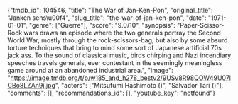 {"tmdb_id": 104546, "title": "The War of Jan-Ken-Pon", "original_title": "Janken sens\u00f4", "slug_title": "the-war-of-jan-ken-pon", "date": "1971-01-01", "genre": ["Guerre"], "score": "9.0/10", "synopsis": "Paper-Scissor-Rock wars draws an episode where the two generals portray the Second World War, mostly through the rock-scissors-bag, but also by some absurd torture techniques that bring to mind some sort of Japanese artificial 70s jack ass. To the sound of classical music, birds chirping and Nazi incendiary speeches travels generals, ever contestant in the seemingly meaningless game around at an abandoned industrial area.", "image": "https://image.tmdb.org/t/p/w185_and_h278_bestv2/9USv8R98QOW49U07lCBo8LZAn9j.jpg", "actors": ["Mitsufumi Hashimoto ()", "Salvador Tari ()"], "comments": [], "recommandations_id": [], "youtube_key": "notfound"}